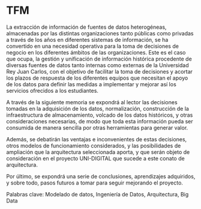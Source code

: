 # TFM

La extracción de información de fuentes de datos heterogéneas, almacenadas por las distintas organizaciones tanto públicas como privadas a través de los años en diferentes sistemas de información, se ha convertido en una necesidad operativa para la toma de decisiones de negocio en los diferentes ámbitos de las organizaciones.
Este es el caso que ocupa, la gestión y unificación de información histórica procedente de diversas fuentes de datos tanto internas como externas de la Universidad Rey Juan Carlos, con el objetivo de facilitar la toma de decisiones y acortar los plazos de respuesta de los diferentes equipos que necesitan el apoyo de los datos para definir las medidas a implementar y mejorar así los servicios ofrecidos a los estudiantes.


A través de la siguiente memoria se expondrá al lector las decisiones tomadas en la adquisición de los datos, normalización, construcción de la infraestructura de almacenamiento, volcado de los datos históricos, y otras consideraciones necesarias, de modo que toda esta información pueda ser consumida de manera sencilla por otras herramientas para generar valor.


Además, se debatirán las ventajas e inconvenientes de estas decisiones, otros modelos de funcionamiento considerados, y las posibilidades de ampliación que la arquitectura seleccionada aporta, y que serán objeto de consideración en el proyecto UNI-DIGITAL que sucede a este conato de arquitectura.


Por último, se expondrá una serie de conclusiones, aprendizajes adquiridos, y sobre todo, pasos futuros a tomar para seguir mejorando el proyecto.


Palabras clave:
Modelado de datos, Ingeniería de Datos, Arquitectura, Big Data
